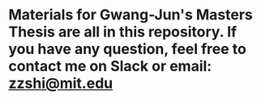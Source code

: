 # Materials for Gwang-Jun's Masters Thesis are all in this repository. If you have any question, feel free to contact me on Slack or email: zzshi@mit.edu

